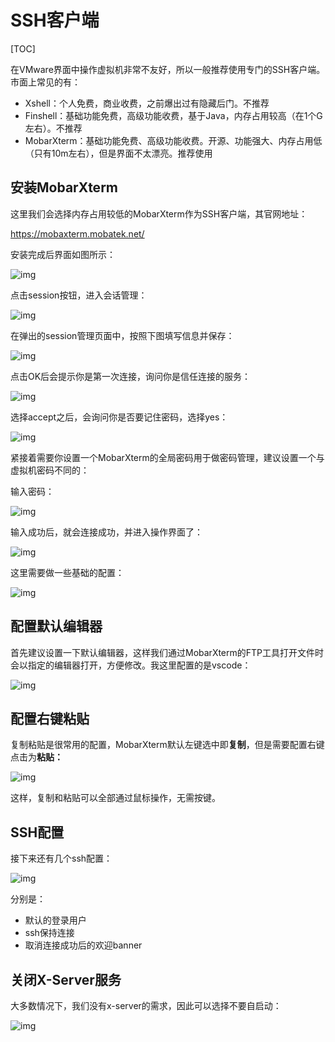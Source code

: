 # SSH客户端

[TOC]

在VMware界面中操作虚拟机非常不友好，所以一般推荐使用专门的SSH客户端。市面上常见的有：

- Xshell：个人免费，商业收费，之前爆出过有隐藏后门。不推荐
- Finshell：基础功能免费，高级功能收费，基于Java，内存占用较高（在1个G左右）。不推荐
- MobarXterm：基础功能免费、高级功能收费。开源、功能强大、内存占用低（只有10m左右），但是界面不太漂亮。推荐使用

## 安装MobarXterm

这里我们会选择内存占用较低的MobarXterm作为SSH客户端，其官网地址：

https://mobaxterm.mobatek.net/

安装完成后界面如图所示：

![img](https://gitee.com/chenymy/picbed/raw/master/img/vdNhxDCVwblAsHf.png)

点击session按钮，进入会话管理：

![img](https://gitee.com/chenymy/picbed/raw/master/img/IgrZOURDp139AkV.png)

在弹出的session管理页面中，按照下图填写信息并保存：

![img](https://gitee.com/chenymy/picbed/raw/master/img/wyMOQ17m4XEFu3d.png)

点击OK后会提示你是第一次连接，询问你是信任连接的服务：

![img](https://gitee.com/chenymy/picbed/raw/master/img/6GM3bs2vgCTR8wS.png)

选择accept之后，会询问你是否要记住密码，选择yes：

![img](https://gitee.com/chenymy/picbed/raw/master/img/C7FrfPTlctInBxe.png)

紧接着需要你设置一个MobarXterm的全局密码用于做密码管理，建议设置一个与虚拟机密码不同的：

输入密码：

![img](https://gitee.com/chenymy/picbed/raw/master/img/alu5iOCI7Bbeof6.png)

输入成功后，就会连接成功，并进入操作界面了：

![img](https://gitee.com/chenymy/picbed/raw/master/img/6vXw9tEYfjIFiDo.png)

这里需要做一些基础的配置：

![img](https://gitee.com/chenymy/picbed/raw/master/img/OPrcBHiX2dWjDp7.png)

## 配置默认编辑器

首先建议设置一下默认编辑器，这样我们通过MobarXterm的FTP工具打开文件时会以指定的编辑器打开，方便修改。我这里配置的是vscode：

![img](https://gitee.com/chenymy/picbed/raw/master/img/DnxiSTr3CgAO4ot.png)

## 配置右键粘贴

复制粘贴是很常用的配置，MobarXterm默认左键选中即**复制**，但是需要配置右键点击为**粘贴：**

![img](https://gitee.com/chenymy/picbed/raw/master/img/ZsiwEUj8H6GY1cR.png)

这样，复制和粘贴可以全部通过鼠标操作，无需按键。

## SSH配置

接下来还有几个ssh配置：

![img](https://gitee.com/chenymy/picbed/raw/master/img/OxFvZq1a9ylcXk6.png)

分别是：

- 默认的登录用户
- ssh保持连接
- 取消连接成功后的欢迎banner

## 关闭X-Server服务

大多数情况下，我们没有x-server的需求，因此可以选择不要自启动：

![img](https://gitee.com/chenymy/picbed/raw/master/img/kZ5vLgaKCtG8FBf.png)

